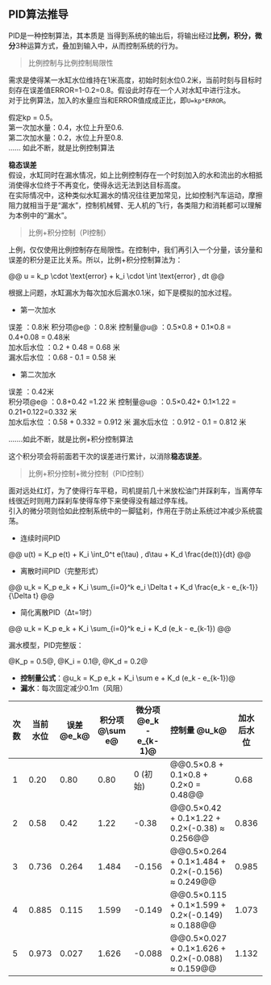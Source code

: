 


## PID算法推导

PID是一种控制算法，其本质是 当得到系统的输出后，将输出经过**比例，积分，微分**3种运算方式，叠加到输入中，从而控制系统的行为。   

> 比例控制与比例控制局限性   

需求是使得某一水缸水位维持在1米高度，初始时刻水位0.2米，当前时刻与目标时刻存在误差值ERROR=1-0.2=0.8。假设此时存在一个人对水缸中进行注水。   
对于比例算法，加入的水量应当和ERROR值成成正比，即`U=kp*ERROR`。     

假定kp = 0.5。   
第一次加水量：0.4，水位上升至0.6.   
第二次加水量：0.2，水位上升至0.8.   
......   如此不断，就是比例控制算法    


**稳态误差**       
假设，水缸同时在漏水情况，如上比例控制存在一个时刻加入的水和流出的水相抵消使得水位终于不再变化，使得永远无法到达目标高度。   
在实际情况中，这种类似水缸漏水的情况往往更加常见，比如控制汽车运动，摩擦阻力就相当于是“漏水”，控制机械臂、无人机的飞行，各类阻力和消耗都可以理解为本例中的“漏水”。    

> 比例+积分控制（PI控制）    

上例，仅仅使用比例控制存在局限性。在控制中，我们再引入一个分量，该分量和误差的积分是正比关系。所以，比例+积分控制算法为：

@@
u = k_p \cdot \text{error} + k_i \cdot \int \text{error} \, dt
@@   

根据上问题，水缸漏水为每次加水后漏水0.1米，如下是模拟的加水过程。   

* 第一次加水   

误差 ：0.8米
积分项@e@ ：0.8米
控制量@u@ ：0.5×0.8 + 0.1×0.8 = 0.4+0.08 = 0.48米          
加水后水位 ：0.2 + 0.48 = 0.68 米  
漏水后水位 ：0.68 - 0.1 = 0.58 米     

* 第二次加水   

误差 ：0.42米  
积分项@e@ ：0.8+0.42 =1.22 米
控制量@u@ ：0.5×0.42+ 0.1×1.22 = 0.21+0.122=0.332 米  
加水后水位 ：0.58 + 0.332 = 0.912 米
漏水后水位 ：0.912 - 0.1 = 0.812 米

.......如此不断，就是比例+积分控制算法      

这个积分项会将前面若干次的误差进行累计，以消除**稳态误差**。       


> 比例+积分控制+微分控制（PID控制）    

面对远处红灯，为了使得行车平稳，司机提前几十米放松油门并踩刹车，当离停车线很近时则用力踩刹车使得车停下来使得没有越过停车线。    
引入的微分项则恰如此控制系统中的一脚猛刹，作用在于防止系统过冲减少系统震荡。      

* 连续时间PID

@@
u(t) = K_p e(t) + K_i \int_0^t e(\tau) \, d\tau + K_d \frac{de(t)}{dt}
@@


* 离散时间PID（完整形式）   

@@
u_k = K_p e_k + K_i \sum_{i=0}^k e_i \Delta t + K_d \frac{e_k - e_{k-1}}{\Delta t}
@@  

* 简化离散PID（Δt=1时）   

@@
u_k = K_p e_k + K_i \sum_{i=0}^k e_i + K_d (e_k - e_{k-1})
@@  


漏水模型，PID完整版：   

@K_p = 0.5@, @K_i = 0.1@, @K_d = 0.2@      

* **控制量公式**：@u_k = K_p e_k + K_i \sum e + K_d (e_k - e_{k-1})@     
* **漏水**：每次固定减少0.1m（风阻）    


| 次数 | 当前水位 | 误差 @e_k@ | 积分项 @\sum e@ | 微分项 @e_k - e_{k-1}@ | 控制量 @u_k@ | 加水后水位 | 漏水后水位 |
|------|----------|-------------|-------------------|--------------------------|----------------|------------|------------|
| 1    | 0.20     | 0.80        | 0.80              | 0 (初始)                 | @@0.5×0.8 + 0.1×0.8 + 0.2×0 = 0.48@@ | 0.68       | 0.58       |
| 2    | 0.58     | 0.42        | 1.22              | -0.38                    | @@0.5×0.42 + 0.1×1.22 + 0.2×(-0.38) ≈ 0.256@@ | 0.836      | 0.736      |
| 3    | 0.736    | 0.264       | 1.484             | -0.156                   | @@0.5×0.264 + 0.1×1.484 + 0.2×(-0.156) ≈ 0.249@@ | 0.985      | 0.885      |
| 4    | 0.885    | 0.115       | 1.599             | -0.149                   | @@0.5×0.115 + 0.1×1.599 + 0.2×(-0.149) ≈ 0.188@@ | 1.073      | 0.973      |
| 5    | 0.973    | 0.027       | 1.626             | -0.088                   | @@0.5×0.027 + 0.1×1.626 + 0.2×(-0.088) ≈ 0.159@@ | 1.132      | 1.032      |


